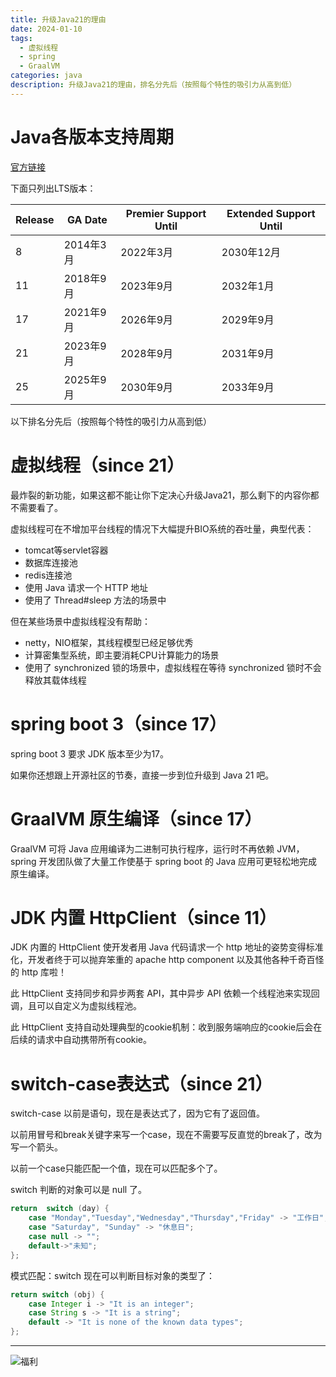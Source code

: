 ```yaml
---
title: 升级Java21的理由
date: 2024-01-10
tags:
  - 虚拟线程
  - spring
  - GraalVM
categories: java
description: 升级Java21的理由，排名分先后（按照每个特性的吸引力从高到低）
---
```



# Java各版本支持周期

[官方链接](https://www.oracle.com/java/technologies/java-se-support-roadmap.html)

下面只列出LTS版本：

| Release | GA Date   | Premier Support Until | Extended Support Until |
| ------- | --------- | --------------------- | ---------------------- |
| 8       | 2014年3月 | 2022年3月             | 2030年12月             |
| 11      | 2018年9月 | 2023年9月             | 2032年1月              |
| 17      | 2021年9月 | 2026年9月             | 2029年9月              |
| 21      | 2023年9月 | 2028年9月             | 2031年9月              |
| 25      | 2025年9月 | 2030年9月             | 2033年9月              |

以下排名分先后（按照每个特性的吸引力从高到低）

# 虚拟线程（since 21）

最炸裂的新功能，如果这都不能让你下定决心升级Java21，那么剩下的内容你都不需要看了。

虚拟线程可在不增加平台线程的情况下大幅提升BIO系统的吞吐量，典型代表：

- tomcat等servlet容器
- 数据库连接池
- redis连接池
- 使用 Java 请求一个 HTTP 地址
- 使用了 Thread#sleep 方法的场景中

但在某些场景中虚拟线程没有帮助：

- netty，NIO框架，其线程模型已经足够优秀
- 计算密集型系统，即主要消耗CPU计算能力的场景
- 使用了 synchronized 锁的场景中，虚拟线程在等待 synchronized 锁时不会释放其载体线程

# spring boot 3（since 17）

spring boot 3 要求 JDK 版本至少为17。

如果你还想跟上开源社区的节奏，直接一步到位升级到 Java 21 吧。

# GraalVM 原生编译（since 17）

GraalVM 可将 Java 应用编译为二进制可执行程序，运行时不再依赖 JVM，spring 开发团队做了大量工作使基于 spring boot 的 Java 应用可更轻松地完成原生编译。

# JDK 内置 HttpClient（since 11）

JDK 内置的 HttpClient 使开发者用 Java 代码请求一个 http 地址的姿势变得标准化，开发者终于可以抛弃笨重的 apache http component 以及其他各种千奇百怪的 http 库啦！

此 HttpClient 支持同步和异步两套 API，其中异步 API 依赖一个线程池来实现回调，且可以自定义为虚拟线程池。

此 HttpClient 支持自动处理典型的cookie机制：收到服务端响应的cookie后会在后续的请求中自动携带所有cookie。

# switch-case表达式（since 21）

switch-case 以前是语句，现在是表达式了，因为它有了返回值。

以前用冒号和break关键字来写一个case，现在不需要写反直觉的break了，改为写一个箭头。

以前一个case只能匹配一个值，现在可以匹配多个了。

switch 判断的对象可以是 null 了。

```java
return  switch (day) {
    case "Monday","Tuesday","Wednesday","Thursday","Friday" -> "工作日";
    case "Saturday", "Sunday" -> "休息日";
    case null -> "";
    default->"未知";
};
```

模式匹配：switch 现在可以判断目标对象的类型了：

```java
return switch (obj) {
    case Integer i -> "It is an integer";
    case String s -> "It is a string";
    default -> "It is none of the known data types";
};
```

------
![福利](/images/骚图/三国杀/孙鲁班2.jpg)
